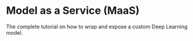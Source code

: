 # Model as a Service (MaaS)

The complete tutorial on how to wrap and expose a custom Deep Learning model.